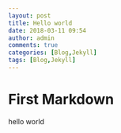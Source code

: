 ```yaml
---
layout: post
title: Hello world
date: 2018-03-11 09:54
author: admin
comments: true
categories: [Blog,Jekyll]
tags: [Blog,Jekyll]
---
```


# First Markdown

hello world